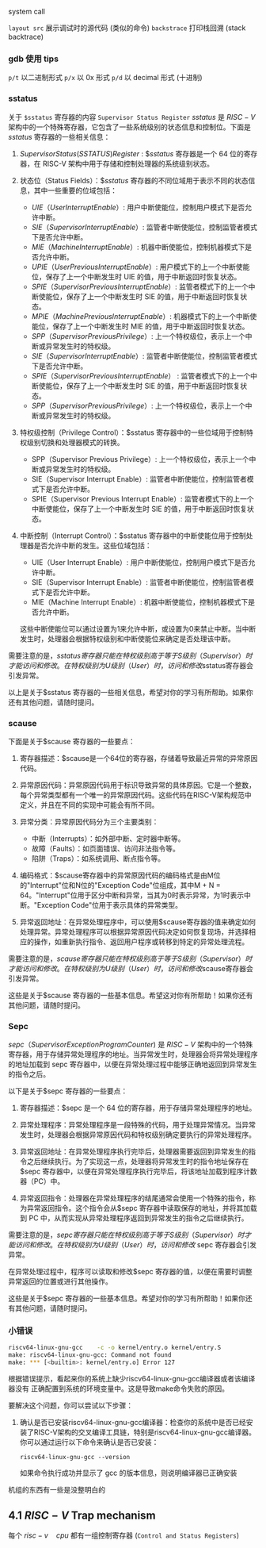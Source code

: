 system call

`layout src` 展示调试时的源代码
(类似的命令)
`backstrace` 打印栈回溯 (stack backtrace)

### gdb 使用 tips
`p/t`  以二进制形式
`p/x`  以 0x 形式
`p/d` 以 decimal 形式 (十进制)

### sstatus
关于 `$sstatus` 寄存器的内容
`Supervisor Status Register`
$sstatus$ 是 $RISC-V$ 架构中的一个特殊寄存器，它包含了一些系统级别的状态信息和控制位。下面是 $sstatus$ 寄存器的一些相关信息：

1. $Supervisor Status (SSTATUS) Register$ : $\$sstatus$ 寄存器是一个 64 位的寄存器，在 RISC-V 架构中用于存储和控制处理器的系统级别状态。

2. 状态位（Status Fields）：$\$sstatus$ 寄存器的不同位域用于表示不同的状态信息，其中一些重要的位域包括：

   - $UIE（User Interrupt Enable）$: 用户中断使能位，控制用户模式下是否允许中断。
   - $SIE（Supervisor Interrupt Enable）$: 监管者中断使能位，控制监管者模式下是否允许中断。
   - $MIE（Machine Interrupt Enable）$: 机器中断使能位，控制机器模式下是否允许中断。
   - $UPIE（User Previous Interrupt Enable）$: 用户模式下的上一个中断使能位，保存了上一个中断发生时 UIE 的值，用于中断返回时恢复状态。
   - $SPIE（Supervisor Previous Interrupt Enable）$: 监管者模式下的上一个中断使能位，保存了上一个中断发生时 SIE 的值，用于中断返回时恢复状态。
   - $MPIE（Machine Previous Interrupt Enable）$: 机器模式下的上一个中断使能位，保存了上一个中断发生时 MIE 的值，用于中断返回时恢复状态。
   - $SPP（Supervisor Previous Privilege）$: 上一个特权级位，表示上一个中断或异常发生时的特权级。
   - $SIE（Supervisor Interrupt Enable）$: 监管者中断使能位，控制监管者模式下是否允许中断。
   - $SPIE（Supervisor Previous Interrupt Enable）$ : 监管者模式下的上一个中断使能位，保存了上一个中断发生时 SIE 的值，用于中断返回时恢复状态。
   - $SPP（Supervisor Previous Privilege）$: 上一个特权级位，表示上一个中断或异常发生时的特权级。

3. 特权级控制（Privilege Control）：$sstatus 寄存器中的一些位域用于控制特权级别切换和处理器模式的转换。

   - SPP（Supervisor Previous Privilege）: 上一个特权级位，表示上一个中断或异常发生时的特权级。
   - SIE（Supervisor Interrupt Enable）: 监管者中断使能位，控制监管者模式下是否允许中断。
   - SPIE（Supervisor Previous Interrupt Enable）: 监管者模式下的上一个中断使能位，保存了上一个中断发生时 SIE 的值，用于中断返回时恢复状态。

4.  中断控制（Interrupt Control）：$sstatus 寄存器中的中断使能位用于控制处理器是否允许中断的发生。这些位域包括：
    
    -   UIE（User Interrupt Enable）: 用户中断使能位，控制用户模式下是否允许中断。
    -   SIE（Supervisor Interrupt Enable）: 监管者中断使能位，控制监管者模式下是否允许中断。
    -   MIE（Machine Interrupt Enable）: 机器中断使能位，控制机器模式下是否允许中断。
    
    这些中断使能位可以通过设置为1来允许中断，或设置为0来禁止中断。当中断发生时，处理器会根据特权级别和中断使能位来确定是否处理该中断。
    

需要注意的是，$sstatus寄存器只能在特权级别高于等于S级别（Supervisor）时才能访问和修改。在特权级别为U级别（User）时，访问和修改$sstatus寄存器会引发异常。

以上是关于$sstatus 寄存器的一些相关信息，希望对你的学习有所帮助。如果你还有其他问题，请随时提问。

### scause
下面是关于$scause 寄存器的一些要点：

1.  寄存器描述：$scause是一个64位的寄存器，存储着导致最近异常的异常原因代码。
    
2.  异常原因代码：异常原因代码用于标识导致异常的具体原因。它是一个整数，每个异常类型都有一个唯一的异常原因代码。这些代码在RISC-V架构规范中定义，并且在不同的实现中可能会有所不同。
    
3.  异常分类：异常原因代码分为三个主要类别：
    
    -   中断（Interrupts）：如外部中断、定时器中断等。
    -   故障（Faults）：如页面错误、访问非法指令等。
    -   陷阱（Traps）：如系统调用、断点指令等。
4.  编码格式：$scause寄存器中的异常原因代码的编码格式是由M位的"Interrupt"位和N位的"Exception Code"位组成，其中M + N = 64。"Interrupt"位用于区分中断和异常，当其为0时表示异常，为1时表示中断。"Exception Code"位用于表示具体的异常类型。
    
5.  异常返回地址：在异常处理程序中，可以使用$scause寄存器的值来确定如何处理异常。异常处理程序可以根据异常原因代码决定如何恢复现场，并选择相应的操作，如重新执行指令、返回用户程序或转移到特定的异常处理流程。
    

需要注意的是，$scause寄存器只能在特权级别高于等于S级别（Supervisor）时才能访问和修改。在特权级别为U级别（User）时，访问和修改$scause寄存器会引发异常。

这些是关于$scause 寄存器的一些基本信息。希望这对你有所帮助！如果你还有其他问题，请随时提问。

### Sepc
$sepc（Supervisor Exception Program Counter)$ 是 $RISC-V$ 架构中的一个特殊寄存器，用于存储异常处理程序的地址。当异常发生时，处理器会将异常处理程序的地址加载到 sepc 寄存器中，以便在异常处理过程中能够正确地返回到异常发生的指令之后。

以下是关于$sepc 寄存器的一些要点：

1. 寄存器描述：$sepc 是一个 64 位的寄存器，用于存储异常处理程序的地址。

2. 异常处理程序：异常处理程序是一段特殊的代码，用于处理异常情况。当异常发生时，处理器会根据异常原因代码和特权级别确定要执行的异常处理程序。

3. 异常返回地址：在异常处理程序执行完毕后，处理器需要返回到异常发生的指令之后继续执行。为了实现这一点，处理器将异常发生时的指令地址保存在$sepc 寄存器中，以便在异常处理程序执行完毕后，将该地址加载到程序计数器（PC）中。

4. 异常返回指令：处理器在异常处理程序的结尾通常会使用一个特殊的指令，称为异常返回指令。这个指令会从$sepc 寄存器中读取保存的地址，并将其加载到 PC 中，从而实现从异常处理程序返回到异常发生的指令之后继续执行。

需要注意的是，$sepc寄存器只能在特权级别高于等于S级别（Supervisor）时才能访问和修改。在特权级别为U级别（User）时，访问和修改$ sepc 寄存器会引发异常。

在异常处理过程中，程序可以读取和修改$sepc 寄存器的值，以便在需要时调整异常返回的位置或进行其他操作。

这些是关于$sepc 寄存器的一些基本信息。希望对你的学习有所帮助！如果你还有其他问题，请随时提问。
### 小错误
``` bash
riscv64-linux-gnu-gcc    -c -o kernel/entry.o kernel/entry.S
make: riscv64-linux-gnu-gcc: Command not found
make: *** [<builtin>: kernel/entry.o] Error 127
```

根据错误提示，看起来你的系统上缺少riscv64-linux-gnu-gcc编译器或者该编译器没有
正确配置到系统的环境变量中。这是导致make命令失败的原因。

要解决这个问题，你可以尝试以下步骤：

1.  确认是否已安装riscv64-linux-gnu-gcc编译器：检查你的系统中是否已经安装了RISC-V架构的交叉编译工具链，特别是riscv64-linux-gnu-gcc编译器。你可以通过运行以下命令来确认是否已安装：
    
    `riscv64-linux-gnu-gcc --version`
    
    如果命令执行成功并显示了 gcc 的版本信息，则说明编译器已正确安装

机组的东西有一些是没整明白的

## 4.1 $RISC-V$ Trap mechanism 
每个 $risc-v\quad cpu$ 都有一组控制寄存器 (`Control and Status Registers`)
